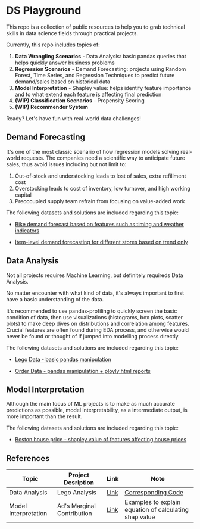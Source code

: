 # DS Playground
This repo is a collection of public resources to help you to grab technical skills in data science fields through practical projects.

Currently, this repo includes topics of:
1. **Data Wrangling Scenarios** - Data Analysis: basic pandas queries that helps quickly answer business problems
2. **Regression Scenarios** - Demand Forecasting: projects using Random Forest, Time Series, and Regression Techniques to predict future demand/sales based on historical data
3. **Model Interpretation** - Shapley value: helps identify feature importance and to what extend each feature is affecting final prediction
4. **(WIP) Classification Scenarios** - Propensity Scoring
5. **(WIP) Recommender System**

Ready? Let's have fun with real-world data challenges!

## Demand Forecasting
It's one of the most classic scenario of how regression models solving real-world requests. The companies need a scientific way to anticipate future sales, thus avoid issues including but not limit to:

1. Out-of-stock and understocking leads to lost of sales, extra refillment cost
2. Overstocking leads to cost of inventory, low turnover, and high working capital
3. Preoccupied supply team refrain from focusing on value-added work 

The following datasets and solutions are included regarding this topic:
- [Bike demand forecast based on features such as timing and weather indicators](https://github.com/rayjin2022/ds_playground/tree/main/Demand%20Forecasting/bike%20demand%20forecasting)

- [Item-level demand forecasting for different stores based on trend only](https://github.com/rayjin2022/ds_playground/tree/main/Demand%20Forecasting/store%20item%20demand%20forecasting)

## Data Analysis
Not all projects requires Machine Learning, but definitely requireds Data Analysis.

No matter encounter with what kind of data, it's always important to first have a basic understanding of the data.

It's recommended to use pandas-profiling to quickly screen the basic condition of data, then use visualizations (histograms, box plots, scatter plots) to make deep dives on distributions and correlation among features. Crucial features are often found during EDA process, and otherwise would never be found or thought of if jumped into modelling process directly.

The following datasets and solutions are included regarding this topic:
- [Lego Data - basic pandas manipulation](https://github.com/rayjin2022/ds_playground/tree/main/Data%20Analysis/lego%20analysis%20with%20pandas)

- [Order Data - pandas manipulation + ployly html reports](https://github.com/rayjin2022/ds_playground/tree/main/Data%20Analysis/sales%20analysis%20with%20plotly)

## Model Interpretation
Although the main focus of ML projects is to make as much accurate predictions as possible, model interpretability, as a intermediate output, is more important than the result.

The following datasets and solutions are included regarding this topic:
- [Boston house price - shapley value of features affecting house prices](https://github.com/rayjin2022/ds_playground/tree/main/Model%20Interpretation%20-%20Shap%20Value)

## References

| Topic | Project Desription | Link | Note |
| --- | --- | --- | --- |
| Data Analysis | Lego Analysis | [Link](https://www.youtube.com/watch?v=eMOA1pPVUc4&list=PLuLGxuyYdOaItQD3Cy9ClPs8vCBGb2N2f&index=2) | [Corresponding Code](https://github.com/KeithGalli/Pandas-Data-Science-Tasks)|
| Model Interpretation | Ad's Marginal Contribution | [Link](https://www.youtube.com/watch?v=u7Om2joZWYs) | Examples to explain equation of calculating shap value|
